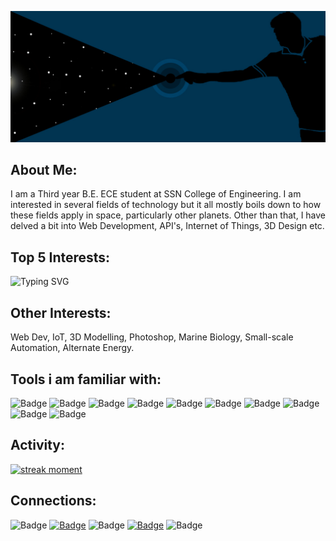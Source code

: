 ![Poster](touchdown.jpg)

## About Me:
 I am a Third year B.E. ECE student at SSN College of Engineering. I am interested in several fields of technology but it all mostly boils down to how these fields apply in space, particularly other planets. Other than that, I have delved a bit into Web Development, API's, Internet of Things, 3D Design etc.

## Top 5 Interests: 
![Typing SVG](https://readme-typing-svg.herokuapp.com/?lines=Space+Exploration;Material+Analysis;Hardware+Architecture;Machine+Learning;Sustainable+Habitation)

## Other Interests:
Web Dev, IoT, 3D Modelling, Photoshop, Marine Biology, Small-scale Automation, Alternate Energy.


## Tools i am familiar with:
![Badge](https://img.shields.io/badge/VS%20Code-10507a?logo=visual-studio-code)
![Badge](https://img.shields.io/badge/Heroku-10507a?logo=heroku)
![Badge](https://img.shields.io/badge/Python-10507a?logo=python)
![Badge](https://img.shields.io/badge/Matlab-10507a?logo=mathworks)
![Badge](https://img.shields.io/badge/Arduino-10507a?logo=arduino)
![Badge](https://img.shields.io/badge/RPi-10507a?logo=raspberry-pi)
![Badge](https://img.shields.io/badge/Colab-10507a?logo=google-colab)
![Badge](https://img.shields.io/badge/Photoshop-10507a?logo=adobe-photoshop)
![Badge](https://img.shields.io/badge/Blender-10507a?logo=blender)
![Badge](https://img.shields.io/badge/3DsMax-10507a?logo=autodesk)

## Activity:

[![streak moment](https://github-readme-streak-stats.herokuapp.com/?user=Roboramv2&theme=blue-green)](https://github.com/DenverCoder1/github-readme-streak-stats)

## Connections:
![Badge](https://img.shields.io/badge/Mail-sriramkraja@gmail.com-454eb0?logo=gmail)
[![Badge](https://img.shields.io/badge/Linkedin-Sriram%20R-454eb0?logo=linkedin)](https://www.linkedin.com/in/sriram-r-745a531b0/)
![Badge](https://img.shields.io/badge/Discord-Roboram%23%201298-454eb0?logo=discord)
[![Badge](https://img.shields.io/badge/Spotify-Sriram%20R-454eb0?logo=spotify)](https://open.spotify.com/user/h9azvkbc9ms5fa1ealidksabt?si=7523cac7a9f04687)
![Badge](https://img.shields.io/badge/PS-valhallaodin--256-454eb0?logo=playstation)